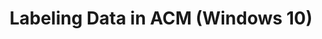 ---
title: Labeling Data in ACM (Windows 10)
description: Application data and its associated compatibility issues can vary within an organization.
redirect_url: https://technet.microsoft.com/en-us/itpro/windows/deploy/manage-windows-upgrades-with-upgrade-analytics
---